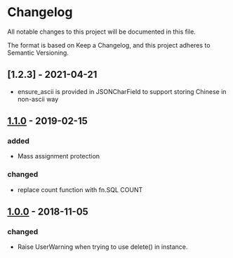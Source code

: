 # Changelog

All notable changes to this project will be documented in this file.

The format is based on Keep a Changelog, and this project adheres to Semantic Versioning.

## [1.2.3] - 2021-04-21

- ensure_ascii is provided in JSONCharField to support storing Chinese in non-ascii way

## [1.1.0] - 2019-02-15

### added

- Mass assignment protection

### changed

- replace count function with fn.SQL COUNT

## [1.0.0] - 2018-11-05

### changed

- Raise UserWarning when trying to use delete() in instance.

[1.1.0]: https://github.com/shanbay/peeweext/compare/v1.0.0...v1.1.0
[1.0.0]: https://github.com/shanbay/peeweext/releases/tag/v1.0.0
